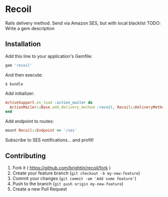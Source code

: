 # Recoil

Rails delivery method. Send via Amazon SES, but with local blacklist
TODO: Write a gem description

## Installation

Add this line to your application's Gemfile:

```ruby
gem 'recoil'
```

And then execute:

    $ bundle


Add initializer:

```ruby
ActiveSupport.on_load :action_mailer do
  ActionMailer::Base.add_delivery_method :recoil, Recoil::DeliveryMethod, {}
end
```

Add endpoint to routes:

```ruby
mount Recoil::Endpoint => '/ses'
```

Subscribe to SES notifications... and profit!

## Contributing

1. Fork it ( https://github.com/brightin/recoil/fork )
2. Create your feature branch (`git checkout -b my-new-feature`)
3. Commit your changes (`git commit -am 'Add some feature'`)
4. Push to the branch (`git push origin my-new-feature`)
5. Create a new Pull Request
